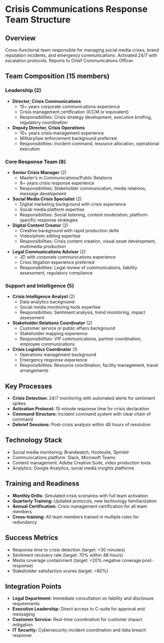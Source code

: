 # Crisis Communications Response Team Structure

## Overview
Cross-functional team responsible for managing social media crises, brand reputation incidents, and emergency communications. Activated 24/7 with escalation protocols. Reports to Chief Communications Officer.

## Team Composition (15 members)

### Leadership (2)
- **Director, Crisis Communications**
  - 15+ years corporate communications experience
  - Crisis management certification (ICCM or equivalent)
  - Responsibilities: Crisis strategy development, executive briefing, regulatory coordination
- **Deputy Director, Crisis Operations**
  - 10+ years crisis management experience
  - Military/law enforcement background preferred
  - Responsibilities: Incident command, resource allocation, operational execution

### Core Response Team (8)
- **Senior Crisis Manager** (2)
  - Master's in Communications/Public Relations
  - 8+ years crisis response experience
  - Responsibilities: Stakeholder communication, media relations, message development
- **Social Media Crisis Specialist** (2)
  - Digital marketing background with crisis experience
  - Social media platform expertise
  - Responsibilities: Social listening, content moderation, platform-specific response strategies
- **Digital Content Creator** (2)
  - Creative background with rapid production skills
  - Video/photo editing expertise
  - Responsibilities: Crisis content creation, visual asset development, multimedia production
- **Legal Communications Advisor** (2)
  - JD with corporate communications experience
  - Crisis litigation experience preferred
  - Responsibilities: Legal review of communications, liability assessment, regulatory compliance

### Support and Intelligence (5)
- **Crisis Intelligence Analyst** (2)
  - Data analytics background
  - Social media monitoring tools expertise
  - Responsibilities: Sentiment analysis, trend monitoring, impact assessment
- **Stakeholder Relations Coordinator** (2)
  - Customer service or public affairs background
  - Stakeholder mapping experience
  - Responsibilities: VIP communications, partner coordination, employee communications
- **Crisis Logistics Coordinator** (1)
  - Operations management background
  - Emergency response experience
  - Responsibilities: Resource coordination, facility management, travel arrangements

## Key Processes
- **Crisis Detection:** 24/7 monitoring with automated alerts for sentiment spikes
- **Activation Protocol:** 15-minute response time for crisis declaration
- **Command Structure:** Incident command system with clear chain of command
- **Debrief Sessions:** Post-crisis analysis within 48 hours of resolution

## Technology Stack
- Social media monitoring: Brandwatch, Hootsuite, Sprinklr
- Communications platform: Slack, Microsoft Teams
- Content management: Adobe Creative Suite, video production tools
- Analytics: Google Analytics, social media insights platforms

## Training and Readiness
- **Monthly Drills:** Simulated crisis scenarios with full team activation
- **Quarterly Training:** Updated protocols, new technology familiarization
- **Annual Certification:** Crisis management certification for all team members
- **Cross-training:** All team members trained in multiple roles for redundancy

## Success Metrics
- Response time to crisis detection (target: <30 minutes)
- Sentiment recovery rate (target: 70% within 48 hours)
- Media coverage containment (target: <20% negative coverage post-response)
- Stakeholder satisfaction scores (target: >80%)

## Integration Points
- **Legal Department:** Immediate consultation on liability and disclosure requirements
- **Executive Leadership:** Direct access to C-suite for approval and messaging
- **Customer Service:** Real-time coordination for customer impact mitigation
- **IT Security:** Cybersecurity incident coordination and data breach response